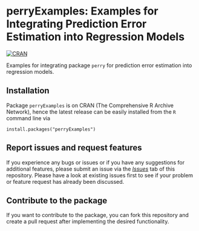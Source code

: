 # perryExamples: Examples for Integrating Prediction Error Estimation into Regression Models

[![CRAN](https://www.R-pkg.org/badges/version/perryExamples)](https://CRAN.R-project.org/package=perryExamples)


Examples for integrating package `perry` for prediction error estimation into regression models.


## Installation

Package `perryExamples` is on CRAN (The Comprehensive R Archive Network), hence the latest release can be easily installed from the `R` command line via

```
install.packages("perryExamples")
```


## Report issues and request features

If you experience any bugs or issues or if you have any suggestions for additional features, please submit an issue via the [*Issues*](https://github.com/aalfons/perryExamples/issues) tab of this repository.  Please have a look at existing issues first to see if your problem or feature request has already been discussed.


## Contribute to the package

If you want to contribute to the package, you can fork this repository and create a pull request after implementing the desired functionality.
